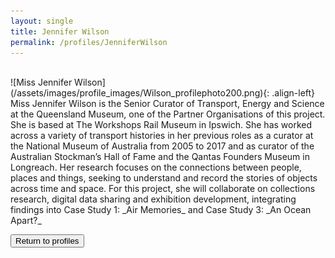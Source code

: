 ```yaml
---
layout: single
title: Jennifer Wilson
permalink: /profiles/JenniferWilson
---
```

<br>
![Miss Jennifer Wilson](/assets/images/profile_images/Wilson_profilephoto200.png){: .align-left}
Miss Jennifer Wilson is the Senior Curator of Transport, Energy and Science at the Queensland Museum, one of the Partner Organisations of this project. She is based at The Workshops Rail Museum in Ipswich. She has worked across a variety of transport histories in her previous roles as a curator at the National Museum of Australia from 2005 to 2017 and as curator of the Australian Stockman’s Hall of Fame and the Qantas Founders Museum in Longreach. Her research focuses on the connections between people, places and things, seeking to understand and record the stories of objects across time and space. For this project, she will collaborate on collections research, digital data sharing and exhibition development, integrating findings into Case Study 1: _Air Memories_ and Case Study 3: _An Ocean Apart?_

<p><a href="http://www.heritageoftheair.org.au/profiles"><button class="button">Return to profiles</button></a></p>
